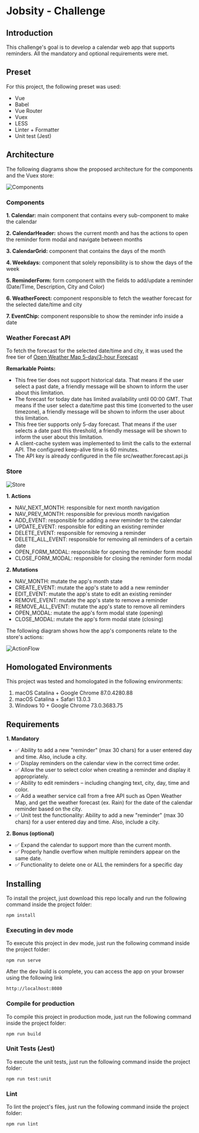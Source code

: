 # Jobsity - Challenge

## Introduction

This challenge's goal is to develop a calendar web app that supports reminders. All the mandatory and optional requirements were met.

## Preset

For this project, the following preset was used:
- Vue
- Babel
- Vue Router
- Vuex
- LESS
- Linter + Formatter
- Unit test (Jest)

## Architecture

The following diagrams show the proposed architecture for the components and the Vuex store:

![Components](https://user-images.githubusercontent.com/7889190/101422016-6abe2300-38d4-11eb-9f9e-ad23ceb97df2.png)

### Components

**1. Calendar:** main component that contains every sub-component to make the calendar

**2. CalendarHeader:** shows the current month and has the actions to open the reminder form modal and navigate between months

**3. CalendarGrid:** component that contains the days of the month

**4. Weekdays:** component that solely reponsibility is to show the days of the week

**5. ReminderForm:** form component with the fields to add/update a reminder (Date/Time, Description, City and Color)

**6. WeatherForect:** component responsible to fetch the weather forecast for the selected date/time and city

**7. EventChip:** component responsible to show the reminder info inside a date

### Weather Forecast API

To fetch the forecast for the selected date/time and city, it was used the free tier of [Open Weather Map 5-day/3-hour Forecast](https://openweathermap.org/forecast5)

**Remarkable Points:**

* This free tier does not support historical data. That means if the user select a past date, a friendly message will be shown to inform the user about this limitation.
* The forecast for today date has limited availability until 00:00 GMT. That means if the user select a date/time past this time (converted to the user timezone), a friendly message will be shown to inform the user about this limitation.
* This free tier supports only 5-day forecast. That means if the user selects a date past this threshold, a friendly message will be shown to inform the user about this limitation.
* A client-cache system was implemented to limit the calls to the external API. The configured keep-alive time is 60 minutes.
* The API key is already configured in the file src/weather.forecast.api.js


### Store

![Store](https://user-images.githubusercontent.com/7889190/101422454-7d852780-38d5-11eb-93c5-a499a2f06b5c.png)

**1. Actions**
- NAV_NEXT_MONTH: responsible for next month navigation
- NAV_PREV_MONTH: responsible for previous month navigation
- ADD_EVENT: responsible for adding a new reminder to the calendar
- UPDATE_EVENT: responsible for editing an existing reminder
- DELETE_EVENT: responsible for removing a reminder
- DELETE_ALL_EVENT: responsible for removing all reminders of a certain date
- OPEN_FORM_MODAL: responsible for opening the reminder form modal
- CLOSE_FORM_MODAL: responsible for closing the reminder form modal

**2. Mutations**
- NAV_MONTH: mutate the app's month state
- CREATE_EVENT: mutate the app's state to add a new reminder
- EDIT_EVENT: mutate the app's state to edit an existing reminder
- REMOVE_EVENT: mutate the app's state to remove a reminder
- REMOVE_ALL_EVENT: mutate the app's state to remove all reminders
- OPEN_MODAL: mutate the app's form modal state (opening)
- CLOSE_MODAL: mutate the app's form modal state (closing)

The following diagram shows how the app's components relate to the store's actions:

![ActionFlow](https://user-images.githubusercontent.com/7889190/101422012-68f45f80-38d4-11eb-9704-830e4b7087ce.png)


## Homologated Environments

This project was tested and homologated in the following environments:

1. macOS Catalina + Google Chrome 87.0.4280.88
2. macOS Catalina + Safari 13.0.3
3. Windows 10 + Google Chrome 73.0.3683.75


## Requirements

**1. Mandatory**

* :white_check_mark: Ability to add a new "reminder" (max 30 chars) for a user entered day and time. Also, include a city.
* :white_check_mark: Display reminders on the calendar view in the correct time order.
* :white_check_mark: Allow the user to select color when creating a reminder and display it appropriately.
* :white_check_mark: Ability to edit reminders – including changing text, city, day, time and color.
* :white_check_mark: Add a weather service call from a free API such as Open Weather Map, and get the weather forecast (ex. Rain) for the date of the calendar reminder based on the city.
* :white_check_mark: Unit test the functionality: Ability to add a new "reminder" (max 30 chars) for a user entered day and time. Also, include a city.

**2. Bonus (optional)**

* :white_check_mark: Expand the calendar to support more than the current month.
* :white_check_mark: Properly handle overflow when multiple reminders appear on the same date.
* :white_check_mark: Functionality to delete one or ALL the reminders for a specific day


## Installing
To install the project, just download this repo locally and run the following command inside the project folder:
```
npm install
```

### Executing in dev mode
To execute this project in dev mode, just run the following command inside the project folder:
```
npm run serve
```

After the dev build is complete, you can access the app on your browser using the following link
```
http://localhost:8080
```

### Compile for production
To compile this project in production mode, just run the following command inside the project folder:
```
npm run build
```

### Unit Tests (Jest)
To execute the unit tests, just run the following command inside the project folder:
```
npm run test:unit
```

### Lint
To lint the project's files, just run the following command inside the project folder:
```
npm run lint
```
